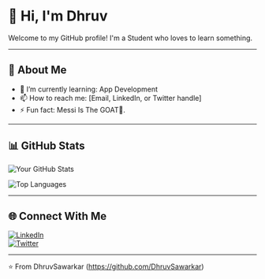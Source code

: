 # 👋 Hi, I'm Dhruv

Welcome to my GitHub profile! I'm a Student who loves to learn something.

---

## 💼 About Me

- 🌱 I’m currently learning: App Development
- 📫 How to reach me: [Email, LinkedIn, or Twitter handle]
- ⚡ Fun fact: Messi Is The GOAT🐐.


---

## 📊 GitHub Stats

![Your GitHub Stats](https://github-readme-stats.vercel.app/api?username=DhruvSawarkar&show_icons=true&theme=radical)

![Top Languages](https://github-readme-stats.vercel.app/api/top-langs/?username=DhruvSawarkar&layout=compact&theme=radical)

---

## 🌐 Connect With Me

[![LinkedIn](https://img.shields.io/badge/-LinkedIn-blue?style=flat&logo=linkedin&logoColor=white)](https://www.linkedin.com/in/dhruv-sawarkar-311b30323/)  
[![Twitter](https://img.shields.io/badge/-Twitter-blue?style=flat&logo=twitter&logoColor=white)](https://twitter.com/drvswkr)  

---

⭐️ From DhruvSawarkar (https://github.com/DhruvSawarkar)
